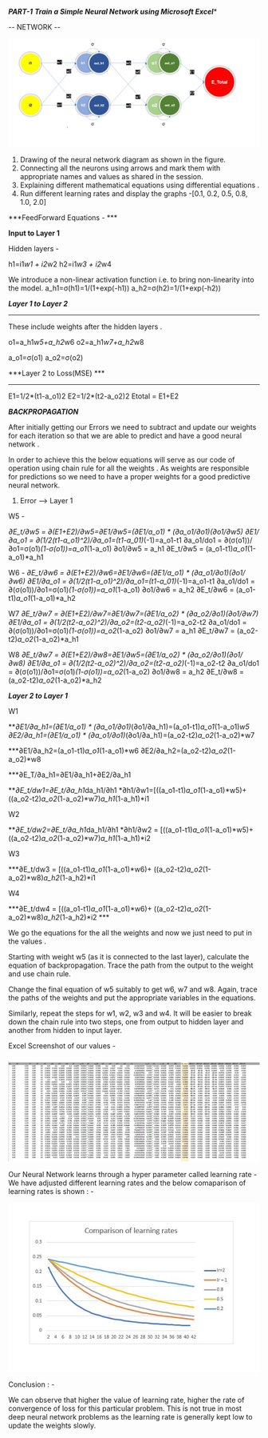 

***PART-1***
***Train a Simple Neural Network using Microsoft Excel****

-- NETWORK -- 

![alt text](https://github.com/anirbanroy987/EVA7-TSAI-Learning-Modules-Phase-1/blob/main/images/NN.JPG?raw=true)


1. Drawing of the neural network diagram as shown in the figure.
2. Connecting all the neurons using arrows and mark them with appropriate names and values as shared in the session.
3. Explaining different mathematical equations using differential equations .
4. Run different learning rates and display the graphs -[0.1, 0.2, 0.5, 0.8, 1.0, 2.0] 


***FeedForward Equations - ***

**Input to Layer 1**

Hidden layers - 

h1=i1*w1 + i2*w2
h2=i1*w3 + i2*w4

We introduce a non-linear activation function i.e. to bring non-linearity into the model.
a_h1=σ(h1)=1/(1+exp(-h1))
a_h2=σ(h2)=1/(1+exp(-h2))

***Layer 1 to Layer 2***
_______

These include weights after the hidden layers .

o1=a_h1*w5+a_h2*w6
o2=a_h1*w7+a_h2*w8

a_o1=σ(o1)
a_o2=σ(o2)

***Layer 2 to Loss(MSE) ***
__________________

E1=1/2*(t1-a_o1)2
E2=1/2*(t2-a_o2)2
Etotal = E1+E2

***BACKPROPAGATION***

After initially getting our Errors we need to subtract and update our weights for each iteration so that we are able to predict and have a
good neural network .

In order to achieve this the below equations will serve as our code of operation using chain rule for 
all the weights .
As weights are responsible for predictions so we need to have a proper weights for a good predictive neural network.

1. Error --> Layer 1 

W5 - 

***∂E_t/∂w5 = ∂(E1+E2)/∂w5=∂E1/∂w5=(∂E1/a_o1) * (∂a_o1/∂o1)*(∂o1/∂w5)
∂E1/∂a_o1   = ∂(1/2*(t1-a_o1)^2)/∂a_o1=(t1-a_01)*(-1)=a_o1-t1
∂a_o1/do1   = ∂(σ(o1))/∂o1=σ(o1)*(1-σ(o1))=a_o1*(1-a_o1)
∂o1/∂w5     = a_h1
∂E_t/∂w5  = (a_o1-t1)*a_o1*(1-a_o1)*a_h1

W6 - 
***∂E_t/∂w6 = ∂(E1+E2)/∂w6=∂E1/∂w6=(∂E1/a_o1) * (∂a_o1/∂o1)*(∂o1/∂w6)
∂E1/∂a_o1   = ∂(1/2*(t1-a_o1)^2)/∂a_o1=(t1-a_01)*(-1)=a_o1-t1
∂a_o1/do1   = ∂(σ(o1))/∂o1=σ(o1)*(1-σ(o1))=a_o1*(1-a_o1)
∂o1/∂w6     = a_h2
∂E_t/∂w6  = (a_o1-t1)*a_o1*(1-a_o1)*a_h2

W7
***∂E_t/∂w7 = ∂(E1+E2)/∂w7=∂E1/∂w7=(∂E1/a_o2) * (∂a_o2/∂o1)*(∂o1/∂w7)
∂E1/∂a_o1   = ∂(1/2*(t2-a_o2)^2)/∂a_o2=(t2-a_o2)*(-1)=a_o2-t2
∂a_o1/do1   = ∂(σ(o1))/∂o1=σ(o1)*(1-σ(o1))=a_o2*(1-a_o2)
∂o1/∂w7     = a_h1
∂E_t/∂w7  = (a_o2-t2)*a_o2*(1-a_o2)*a_h1


W8
***∂E_t/∂w7 = ∂(E1+E2)/∂w8=∂E1/∂w5=(∂E1/a_o2) * (∂a_o2/∂o1)*(∂o1/∂w8)
∂E1/∂a_o1   = ∂(1/2*(t2-a_o2)^2)/∂a_o2=(t2-a_o2)*(-1)=a_o2-t2
∂a_o1/do1   = ∂(σ(o1))/∂o1=σ(o1)*(1-σ(o1))=a_o2*(1-a_o2)
∂o1/∂w8     = a_h2
∂E_t/∂w8  = (a_o2-t2)*a_o2*(1-a_o2)*a_h2


***Layer 2 to Layer 1***

W1

***∂E1/∂a_h1=(∂E1/a_o1) * (∂a_o1/∂o1)*(∂o1/∂a_h1)=(a_o1-t1)*a_o1*(1-a_o1)*w5
∂E2/∂a_h1=(∂E1/a_o1) * (∂a_o1/∂o1)*(∂o1/∂a_h1)=(a_o2-t2)*a_o2*(1-a_o2)*w7

***∂E1/∂a_h2=(a_o1-t1)*a_o1*(1-a_o1)*w6
∂E2/∂a_h2=(a_o2-t2)*a_o2*(1-a_o2)*w8

***∂E_T/∂a_h1=∂E1/∂a_h1+∂E2/∂a_h1

***∂E_t/dw1=∂E_t/∂a_h1*da_h1/∂h1 *∂h1/∂w1=[((a_o1-t1)*a_o1*(1-a_o1)*w5)+ ((a_o2-t2)*a_o2*(1-a_o2)*w7)*a_h1*(1-a_h1)*i1


W2

***∂E_t/dw2=∂E_t/∂a_h1*da_h1/∂h1 *∂h1/∂w2 =  [((a_o1-t1)*a_o1*(1-a_o1)*w5)+ ((a_o2-t2)*a_o2*(1-a_o2)*w7)*a_h1*(1-a_h1)*i2

W3

***∂E_t/dw3 = [((a_o1-t1)*a_o1*(1-a_o1)*w6)+ ((a_o2-t2)*a_o2*(1-a_o2)*w8)*a_h2*(1-a_h2)*i1

W4

***∂E_t/dw4 =  [((a_o1-t1)*a_o1*(1-a_o1)*w6)+ ((a_o2-t2)*a_o2*(1-a_o2)*w8)*a_h2*(1-a_h2)*i2  ***


We go the equations for the all the weights and now we just need to put in the values .


Starting with weight w5 (as it is connected to the last layer), calculate the equation of backpropagation. Trace the path from the output to the weight and use chain rule.

Change the final equation of w5 suitably to get w6, w7 and w8.
Again, trace the paths of the weights and put the appropriate variables in the equations.

Similarly, repeat the steps for w1, w2, w3 and w4. It will be easier to break down the chain rule into two steps, one from output to hidden layer and another from hidden to input layer.


Excel Screenshot of our values - 

![alt text](https://github.com/anirbanroy987/EVA7-TSAI-Learning-Modules-Phase-1/blob/main/images/NN_weight_update.JPG?raw=true)

Our Neural Network learns through a hyper parameter called learning rate - 
We have adjusted different learning rates and the below comaparison of learning rates is shown : -


![alt text](https://github.com/anirbanroy987/EVA7-TSAI-Learning-Modules-Phase-1/blob/main/images/NN_learning_rate.JPG?raw=true)


Conclusion : -

We can observe that higher the value of learning rate, higher the rate of convergence of loss for this particular problem. This is not true in most deep neural network problems as the learning rate is generally kept low to update the weights slowly.












